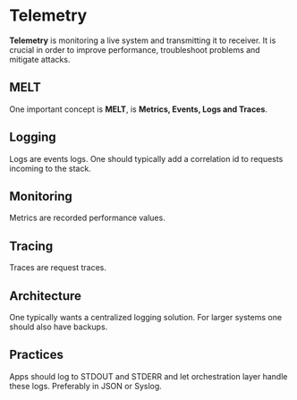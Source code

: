 # Telemetry

**Telemetry** is monitoring a live system and transmitting it to receiver. It is
crucial in order to improve performance, troubleshoot problems and mitigate
attacks.

## MELT

One important concept is **MELT**, is **Metrics, Events, Logs and Traces**.

## Logging

Logs are events logs. One should typically add a correlation id to requests
incoming to the stack.

## Monitoring

Metrics are recorded performance values.

## Tracing

Traces are request traces.

## Architecture

One typically wants a centralized logging solution. For larger systems one
should also have backups.

## Practices

Apps should log to STDOUT and STDERR and let orchestration layer handle these
logs. Preferably in JSON or Syslog.
